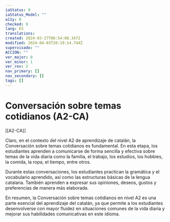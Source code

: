```yaml
---
iaStatus: 0
iaStatus_Model: ""
a11y: 0
checked: 0
lang: ES
translations: 
created: 2024-03-27T00:54:08.347Z
modified: 2024-04-03T20:19:14.744Z
supervisado: ""
ACCION: ""
ver_major: 0
ver_minor: 1
ver_rev: 2
nav_primary: []
nav_secondary: []
tags: []
---
```

# Conversación sobre temas cotidianos (A2-CA)

[[A2-CA]]

Claro, en el contexto del nivel A2 de aprendizaje de catalán, la Conversación sobre temas cotidianos es fundamental. En esta etapa, los estudiantes aprenden a comunicarse de forma sencilla y efectiva sobre temas de la vida diaria como la familia, el trabajo, los estudios, los hobbies, la comida, la ropa, el tiempo, entre otros.

Durante estas conversaciones, los estudiantes practican la gramática y el vocabulario aprendido, así como las estructuras básicas de la lengua catalana. También aprenden a expresar sus opiniones, deseos, gustos y preferencias de manera más elaborada.

En resumen, la Conversación sobre temas cotidianos en nivel A2 es una parte esencial del aprendizaje del catalán, ya que permite a los estudiantes desenvolverse con mayor fluidez en situaciones comunes de la vida diaria y mejorar sus habilidades comunicativas en este idioma.
